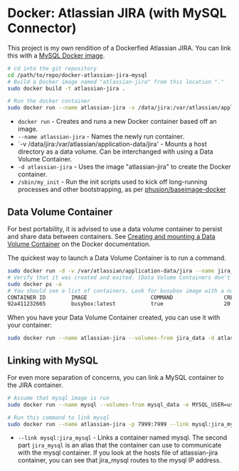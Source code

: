 # Docker: Atlassian JIRA (with MySQL Connector)

This project is my own rendition of a Dockerfied Atlassian JIRA. You can link this with a [MySQL Docker image](https://github.com/roastlechon/docker-mysql).

```bash
# cd into the git repository
cd /path/to/repo/docker-atlassian-jira-mysql
# Build a Docker image named "atlassian-jira" from this location "."
sudo docker build -t atlassian-jira .

# Run the docker container
sudo docker run --name atlassian-jira -v /data/jira:/var/atlassian/application-data/jira -d atlassian-jira /sbin/my_init
```

* `docker run` - Creates and runs a new Docker container based off an image.
* `--name atlassian-jira` - Names the newly run container.
* `-v /data/jira:/var/atlassian/application-data/jira' - Mounts a host directory as a data volume. Can be interchanged with using a Data Volume Container.
* `-d atlassian-jira` - Uses the image "atlassian-jira" to create the Docker container.
* `/sbin/my_init` - Run the init scripts used to kick off long-running processes and other bootstrapping, as per [phusion/baseimage-docker](https://github.com/phusion/baseimage-docker)

## Data Volume Container

For best portability, it is advised to use a data volume container to persist and share data between containers. See [Creating and mounting a Data Volume Container](https://docs.docker.com/userguide/dockervolumes/#creating-and-mounting-a-data-volume-container) on the Docker documentation.

The quickest way to launch a Data Volume Container is to run a command.

```bash
sudo docker run -d -v /var/atlassian/application-data/jira --name jira_data busybox true
# Verify that it was created and exited. (Data Volume Containers don't need to be running to use them)
sudo docker ps -a
# You should see a list of containers. Look for busybox image with a name "jira_data"
CONTAINER ID        IMAGE                    COMMAND                CREATED             STATUS                      PORTS                         NAMES
92a411232665        busybox:latest           true                   20 seconds ago      Exited (0) 19 seconds ago                                 jira_data
```

When you have your Data Volume Container created, you can use it with your container:

```bash
sudo docker run --name atlassian-jira --volumes-from jira_data -d atlassian-jira /sbin/my_init
```

## Linking with MySQL

For even more separation of concerns, you can link a MySQL container to the JIRA container.

```bash
# Assume that mysql image is run
sudo docker run --name mysql --volumes-from mysql_data -e MYSQL_USER=username -e MYSQL_PASS=password123 -d mysql /sbin/my_init

# Run this command to link mysql
sudo docker run --name atlassian-jira -p 7999:7999 --link mysql:jira_mysql --volumes-from jira_data -d atlassian-jira /sbin/my_init
```

* `--link mysql:jira_mysql` - Links a container named mysql. The second part `jira_mysql` is an alias that the container can use to communicate with the mysql container. If you look at the hosts file of atlassian-jira container, you can see that jira_mysql routes to the mysql IP address.